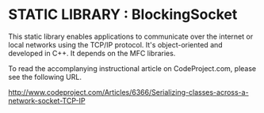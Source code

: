 
#       STATIC LIBRARY : BlockingSocket



This static library enables applications to communicate over the internet 
or local networks using the TCP/IP protocol.  It's object-oriented and 
developed in C++.  It depends on the MFC libraries.

To read the accomplanying instructional article on CodeProject.com,
please see the following URL.

http://www.codeproject.com/Articles/6366/Serializing-classes-across-a-network-socket-TCP-IP


